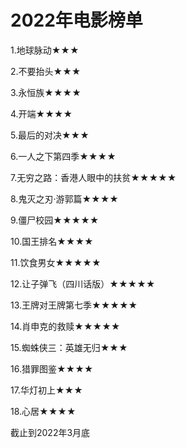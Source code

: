 # 2022年电影榜单



1.地球脉动★★★

2.不要抬头★★★

3.永恒族★★★★

4.开端★★★★

5.最后的对决★★★

6.一人之下第四季★★★★

7.无穷之路：香港人眼中的扶贫★★★★★

8.鬼灭之刃·游郭篇★★★★

9.僵尸校园★★★★★

10.国王排名★★★★

11.饮食男女★★★★★

12.让子弹飞（四川话版）★★★★★

13.王牌对王牌第七季★★★★★

14.肖申克的救赎★★★★★

15.蜘蛛侠三：英雄无归★★★

16.猎罪图鉴★★★★

17.华灯初上★★★

18.心居★★★★



截止到2022年3月底
